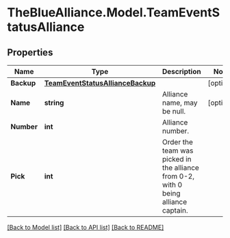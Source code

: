 # TheBlueAlliance.Model.TeamEventStatusAlliance

## Properties

Name | Type | Description | Notes
------------ | ------------- | ------------- | -------------
**Backup** | [**TeamEventStatusAllianceBackup**](TeamEventStatusAllianceBackup.md) |  | [optional] 
**Name** | **string** | Alliance name, may be null. | [optional] 
**Number** | **int** | Alliance number. | 
**Pick** | **int** | Order the team was picked in the alliance from 0-2, with 0 being alliance captain. | 

[[Back to Model list]](../../README.md#documentation-for-models) [[Back to API list]](../../README.md#documentation-for-api-endpoints) [[Back to README]](../../README.md)


